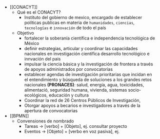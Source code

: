 - [[CONACYT]]
	- Qué es el CONACYT?
		- Instituto del gobierno de mexico, encargado de establecer políticas publicas en materia de `humanidades`, `ciencias`, `tecnologías` e `innovación` de todo el país
	- Objetivo
		- fortalecer la soberanía científica e independencia tecnológica de México
		- definir estrategias, articular y coordinar las capacidades nacionales en investigación científica desarrollo tecnológico e innvación del pais
		- impulsar la ciencia básica y la investigación de frontera a través de apoyos administrados por convocatorias
		- establecer agendas de investigación prioritarias que incidan en el entendimiento y búsqueda de soluciones a los grandes retos nacionales **(PRONACES)**:  salud, energía, agua, toxicidades, alimentació, seguridad humana, vivienda, sistemas socio-ecológicos, educación y cultura
		- Coordinar la red de 26 Centros Públicos de Investigación,
		- Otorgar apoyos a becarios e investigadores a través de la apertura de convocatorias
- [[BPMN]]
	- Convensiones de nombrado
		- Tareas -> [verbo] + [Objeto], ej. consultar proyecto
		- Eventos -> [Objeto] + [verbo en voz pasiva], ej.